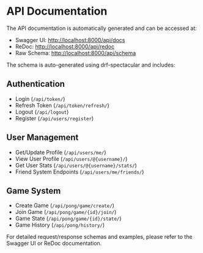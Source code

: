 # API Documentation

The API documentation is automatically generated and can be accessed at:

- Swagger UI: [http://localhost:8000/api/docs](http://localhost:8000/api/docs)
- ReDoc: [http://localhost:8000/api/redoc](http://localhost:8000/api/redoc)
- Raw Schema: [http://localhost:8000/api/schema](http://localhost:8000/api/schema)

The schema is auto-generated using drf-spectacular and includes:

## Authentication

- Login (`/api/token/`)
- Refresh Token (`/api/token/refresh/`)
- Logout (`/api/logout`)
- Register (`/api/users/register`)

## User Management

- Get/Update Profile (`/api/users/me/`)
- View User Profile (`/api/users/@{username}/`)
- Get User Stats (`/api/users/@{username}/stats/`)
- Friend System Endpoints (`/api/users/me/friends/`)

## Game System

- Create Game (`/api/pong/game/create/`)
- Join Game (`/api/pong/game/{id}/join/`)
- Game State (`/api/pong/game/{id}/state/`)
- Game History (`/api/pong/history/`)

For detailed request/response schemas and examples, please refer to the Swagger UI or ReDoc documentation.
